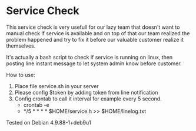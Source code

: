 # Service Check
This service check is very usefull for our lazy team that doesn't want to manual check if service is available and on top of that our team realized the problem happened and try to fix it before our valuable customer realize it themselves.

It's actually a bash script to check if service is running on linux, then posting line instant message to let system admin know before customer. 

How to use:
1. Place file service.sh in your server
2. Please config $token by adding token from line notification
3. Config crontab to call it interval for example every 5 second.
     - crontab -e
     - */5 * * * * $HOME/service.h >> $HOME/linelog.txt

Tested on Debian 4.9.88-1+deb9u1
